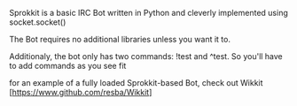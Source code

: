 Sprokkit is a basic IRC Bot written in Python and cleverly implemented using socket.socket()

The Bot requires no additional libraries unless you want it to.

Additionaly, the bot only has two commands: !test and ^test. So you'll have to add commands as you see fit

for an example of a fully loaded Sprokkit-based Bot, check out Wikkit [https://www.github.com/resba/Wikkit]